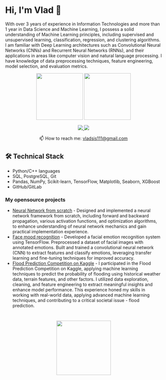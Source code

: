 # Hi, I'm Vlad 👋
With over 3 years of experience in Information Technologies and more than 1 year in Data Science
and Machine Learning, I possess a solid understanding of Machine Learning principles, including
supervised and unsupervised learning, classification, regression, and clustering algorithms. I am
familiar with Deep Learning architectures such as Convolutional Neural Networks (CNNs) and Recurrent Neural Networks (RNNs), and their applications in areas like computer vision and natural
language processing. I have knowledge of data preprocessing techniques, feature engineering, model
selection, and evaluation metrics.

<p align='center'>
   <a href="https://github-readme-stats.vercel.app/api?username=zarzd&show_icons=true&count_private=true"><img
           height=150
           src="https://github-readme-stats.vercel.app/api?username=zarzd&show_icons=true&count_private=true"/></a>
   <a href="https://github.com/zarzd/github-readme-stats"><img height=150
                                                                  src="https://github-readme-stats.vercel.app/api/top-langs/?username=zarzd&layout=compact"/></a>
</p>

<p align='center'>
   <a href="https://www.linkedin.com/in/vlad-shish-6402ba247/">
       <img src="https://img.shields.io/badge/linkedin-%230077B5.svg?&style=for-the-badge&logo=linkedin&logoColor=white"/>
   </a>
   <a href="https://t.me/zarzd">
       <img src="https://img.shields.io/badge/Telegram-2CA5E0?style=for-the-badge&logo=telegram&logoColor=white"/>
   </a>
<p align='center'>
   📫 How to reach me: <a href='mailto:vladsis111@gmail.com'>vladsis111@gmail.com</a>
</p>


## 🛠 Technical Stack
*   Python/C++ languages
*   SQL, PostgreSQL, Git
*   Pandas, NumPy, Scikit-learn, TensorFlow, Matplotlib, Seaborn,  XGBoost
*   GitHub/GitLab

### My opensource projects

*   [Neural Network from scratch](https://github.com/zarzd/Neural_Network) - Designed and implemented a neural network framework from scratch, including forward and backward
propagation, various activation functions, and optimization algorithms, to enhance understanding of
neural network mechanics and gain practical implementation experience.
*   [Face mood recognition](https://github.com/zarzd/mood_recognition) - Developed a facial emotion recognition system using TensorFlow. Preprocessed a dataset of facial images
with annotated emotions. Built and trained a convolutional neural network (CNN) to extract features
and classify emotions, leveraging transfer learning and fine-tuning techniques for improved accuracy.
*   [Flood Prediction Competition on Kaggle](https://github.com/zarzd/ML_competitions/tree/main/Flood_prediction) - I participated in the Flood Prediction Competition on Kaggle, applying machine learning techniques to predict the probability of flooding using historical weather data, terrain features, and other factors. I utilized data exploration, cleaning, and feature engineering to extract meaningful insights and enhance model performance. This experience honed my skills in working with real-world data, applying advanced machine learning techniques, and contributing to a critical societal issue - flood prediction.

<div align="center" style="margin: 40px 0">
   <a href="https://github.com/zarzd/github-profile-views-counter">
       <img width="175px" src="https://komarev.com/ghpvc/?username=zarzd&color=DE002D">
   </a>
</div>
